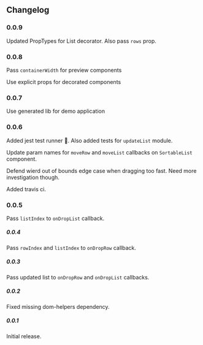 Changelog
---------

### 0.0.9
Updated PropTypes for List decorator. Also pass `rows` prop.

### 0.0.8
Pass `containerWidth` for preview components

Use explicit props for decorated components

### 0.0.7
Use generated lib for demo application

### 0.0.6
Added jest test runner :green_apple:. Also added tests for `updateList` module.

Update param names for `moveRow` and `moveList` callbacks on `SortableList` component.

Defend wierd out of bounds edge case when dragging too fast. Need more investigation though.

Added travis ci.


### 0.0.5
Pass `listIndex` to `onDropList` callback.

##### 0.0.4
Pass `rowIndex` and `listIndex` to `onDropRow` callback.

##### 0.0.3
Pass updated list to `onDropRow` and `onDropList` callbacks.

##### 0.0.2
Fixed missing dom-helpers dependency.

##### 0.0.1
Initial release.
